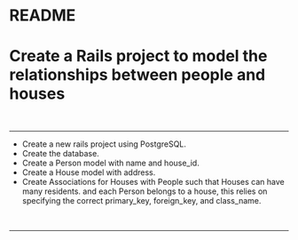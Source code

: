 # README

<h1>Create a Rails project to model the relationships between people and houses</h1>

<br/>
<hr>

* Create a new rails project using PostgreSQL.
* Create the database.
* Create a Person model with name and house_id.
* Create a House model with address.
* Create Associations for Houses with People such that Houses can have many residents. 
 and each Person belongs to a house, this relies on specifying the correct primary_key, foreign_key, and class_name.
  
<br/>
<hr>
